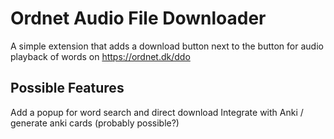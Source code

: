 # Ordnet Audio File Downloader

A simple extension that adds a download button next to the button for audio playback of words on https://ordnet.dk/ddo

## Possible Features

Add a popup for word search and direct download
Integrate with Anki / generate anki cards (probably possible?)